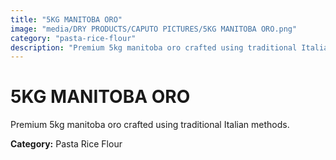 ```yaml
---
title: "5KG MANITOBA ORO"
image: "media/DRY PRODUCTS/CAPUTO PICTURES/5KG MANITOBA ORO.png"
category: "pasta-rice-flour"
description: "Premium 5kg manitoba oro crafted using traditional Italian methods."
---
```


# 5KG MANITOBA ORO

Premium 5kg manitoba oro crafted using traditional Italian methods.

**Category:** Pasta Rice Flour
